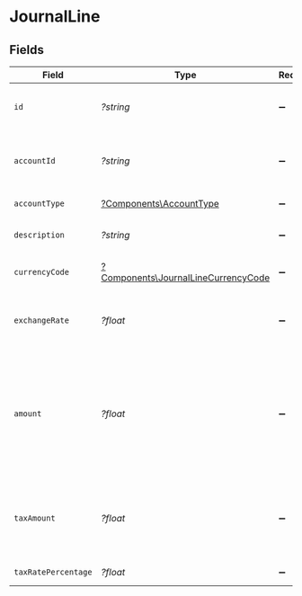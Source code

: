 # JournalLine


## Fields

| Field                                                                                                         | Type                                                                                                          | Required                                                                                                      | Description                                                                                                   | Example                                                                                                       |
| ------------------------------------------------------------------------------------------------------------- | ------------------------------------------------------------------------------------------------------------- | ------------------------------------------------------------------------------------------------------------- | ------------------------------------------------------------------------------------------------------------- | ------------------------------------------------------------------------------------------------------------- |
| `id`                                                                                                          | *?string*                                                                                                     | :heavy_minus_sign:                                                                                            | Unique identifier for the journal line                                                                        | line_123456789                                                                                                |
| `accountId`                                                                                                   | *?string*                                                                                                     | :heavy_minus_sign:                                                                                            | ID of the ledger account this line references                                                                 | acc_123456789                                                                                                 |
| `accountType`                                                                                                 | [?Components\AccountType](../../Models/Components/AccountType.md)                                             | :heavy_minus_sign:                                                                                            | Type of the account                                                                                           |                                                                                                               |
| `description`                                                                                                 | *?string*                                                                                                     | :heavy_minus_sign:                                                                                            | Description of the journal line                                                                               | Payment for office supplies                                                                                   |
| `currencyCode`                                                                                                | [?Components\JournalLineCurrencyCode](../../Models/Components/JournalLineCurrencyCode.md)                     | :heavy_minus_sign:                                                                                            | Currency code for this line                                                                                   |                                                                                                               |
| `exchangeRate`                                                                                                | *?float*                                                                                                      | :heavy_minus_sign:                                                                                            | Exchange rate to company base currency                                                                        | 1                                                                                                             |
| `amount`                                                                                                      | *?float*                                                                                                      | :heavy_minus_sign:                                                                                            | Amount of the journal line in minor units, e.g. 10010 for 100.10 USD. Positive for debit, negative for credit | 10010                                                                                                         |
| `taxAmount`                                                                                                   | *?float*                                                                                                      | :heavy_minus_sign:                                                                                            | Tax amount of the line in minor units, e.g. 10010 for 100.10 USD                                              | 2002                                                                                                          |
| `taxRatePercentage`                                                                                           | *?float*                                                                                                      | :heavy_minus_sign:                                                                                            | Tax rate percentage                                                                                           | 15                                                                                                            |